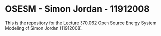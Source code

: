 # OSESM - Simon Jordan - 11912008

This is the repository for the Lecture 370.062 Open Source Energy System Modeling of Simon Jordan (11912008).
